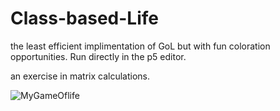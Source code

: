 # Class-based-Life

the least efficient implimentation of GoL but with fun coloration opportunities. 
Run directly in the p5 editor. 

an exercise in matrix calculations. 

![MyGameOflife](https://user-images.githubusercontent.com/122703065/231639127-34145a4e-cac6-4ea2-92f3-f862551c3392.jpg)
